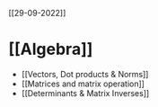 [[29-09-2022]]
# [[Algebra]]

- [[Vectors, Dot products & Norms]]
- [[Matrices and matrix operation]]
- [[Determinants & Matrix Inverses]]